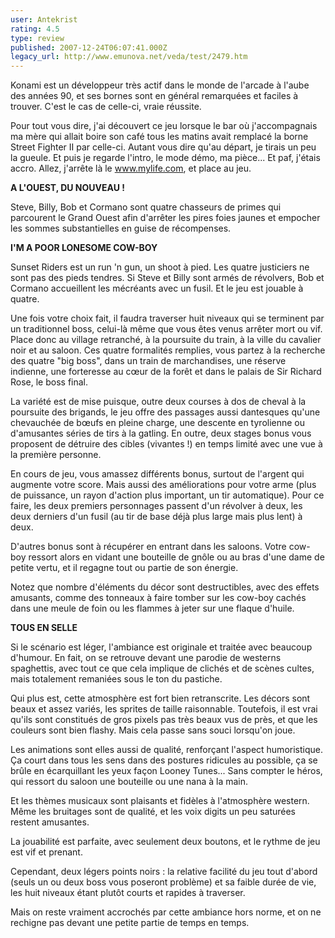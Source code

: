 ```yaml
---
user: Antekrist
rating: 4.5
type: review
published: 2007-12-24T06:07:41.000Z
legacy_url: http://www.emunova.net/veda/test/2479.htm
---
```

Konami est un développeur très actif dans le monde de l'arcade à l'aube des années 90, et ses bornes sont en général remarquées et faciles à trouver. C'est le cas de celle-ci, vraie réussite.  

Pour tout vous dire, j'ai découvert ce jeu lorsque le bar où j'accompagnais ma mère qui allait boire son café tous les matins avait remplacé la borne Street Fighter II par celle-ci. Autant vous dire qu'au départ, je tirais un peu la gueule. Et puis je regarde l'intro, le mode démo, ma pièce... Et paf, j'étais accro. Allez, j'arrête là le www.mylife.com, et place au jeu.  

  

**A L'OUEST, DU NOUVEAU !**  

Steve, Billy, Bob et Cormano sont quatre chasseurs de primes qui parcourent le Grand Ouest afin d'arrêter les pires foies jaunes et empocher les sommes substantielles en guise de récompenses.  

  

**I'M A POOR LONESOME COW-BOY**  

Sunset Riders est un run 'n gun, un shoot à pied. Les quatre justiciers ne sont pas des pieds tendres. Si Steve et Billy sont armés de révolvers, Bob et Cormano accueillent les mécréants avec un fusil. Et le jeu est jouable à quatre.  

Une fois votre choix fait, il faudra traverser huit niveaux qui se terminent par un traditionnel boss, celui-là même que vous êtes venus arrêter mort ou vif. Place donc au village retranché, à la poursuite du train, à la ville du cavalier noir et au saloon. Ces quatre formalités remplies, vous partez à la recherche des quatre "big boss", dans un train de marchandises, une réserve indienne, une forteresse au cœur de la forêt et dans le palais de Sir Richard Rose, le boss final.  

La variété est de mise puisque, outre deux courses à dos de cheval à la poursuite des brigands, le jeu offre des passages aussi dantesques qu'une chevauchée de bœufs en pleine charge, une descente en tyrolienne ou d'amusantes séries de tirs à la gatling. En outre, deux stages bonus vous proposent de détruire des cibles (vivantes !) en temps limité avec une vue à la première personne.  

En cours de jeu, vous amassez différents bonus, surtout de l'argent qui augmente votre score. Mais aussi des améliorations pour votre arme (plus de puissance, un rayon d'action plus important, un tir automatique). Pour ce faire, les deux premiers personnages passent d'un révolver à deux, les deux derniers d'un fusil (au tir de base déjà plus large mais plus lent) à deux.  

D'autres bonus sont à récupérer en entrant dans les saloons. Votre cow-boy ressort alors en vidant une bouteille de gnôle ou au bras d'une dame de petite vertu, et il regagne tout ou partie de son énergie.  

Notez que nombre d'éléments du décor sont destructibles, avec des effets amusants, comme des tonneaux à faire tomber sur les cow-boy cachés dans une meule de foin ou les flammes à jeter sur une flaque d'huile.  

  

**TOUS EN SELLE**  

Si le scénario est léger, l'ambiance est originale et traitée avec beaucoup d'humour. En fait, on se retrouve devant une parodie de westerns spaghettis, avec tout ce que cela implique de clichés et de scènes cultes, mais totalement remaniées sous le ton du pastiche.  

Qui plus est, cette atmosphère est fort bien retranscrite. Les décors sont beaux et assez variés, les sprites de taille raisonnable. Toutefois, il est vrai qu'ils sont constitués de gros pixels pas très beaux vus de près, et que les couleurs sont bien flashy. Mais cela passe sans souci lorsqu'on joue.  

Les animations sont elles aussi de qualité, renforçant l'aspect humoristique. Ça court dans tous les sens dans des postures ridicules au possible, ça se brûle en écarquillant les yeux façon Looney Tunes... Sans compter le héros, qui ressort du saloon une bouteille ou une nana à la main.  

Et les thèmes musicaux sont plaisants et fidèles à l'atmosphère western. Même les bruitages sont de qualité, et les voix digits un peu saturées restent amusantes.  

La jouabilité est parfaite, avec seulement deux boutons, et le rythme de jeu est vif et prenant.  

Cependant, deux légers points noirs : la relative facilité du jeu tout d'abord (seuls un ou deux boss vous poseront problème) et sa faible durée de vie, les huit niveaux étant plutôt courts et rapides à traverser.  

Mais on reste vraiment accrochés par cette ambiance hors norme, et on ne rechigne pas devant une petite partie de temps en temps.